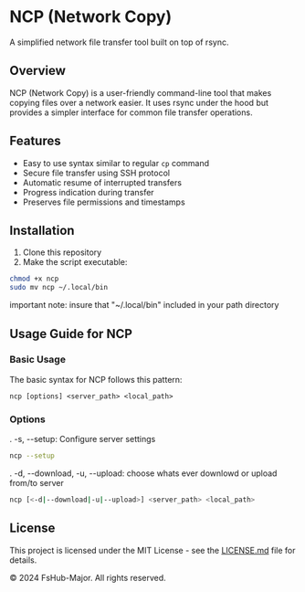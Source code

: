 # NCP (Network Copy)

A simplified network file transfer tool built on top of rsync.

## Overview

NCP (Network Copy) is a user-friendly command-line tool that makes copying files over a network easier. It uses rsync under the hood but provides a simpler interface for common file transfer operations.

## Features

- Easy to use syntax similar to regular `cp` command
- Secure file transfer using SSH protocol
- Automatic resume of interrupted transfers
- Progress indication during transfer
- Preserves file permissions and timestamps

## Installation

1. Clone this repository
2. Make the script executable:
```sh
chmod +x ncp
sudo mv ncp ~/.local/bin
```
important note: insure that "~/.local/bin" included in your path directory

## Usage Guide for NCP

### Basic Usage
The basic syntax for NCP follows this pattern:
```console
ncp [options] <server_path> <local_path>
```

### Options

. -s, --setup: Configure server settings
```sh
ncp --setup
```
. -d, --download, -u, --upload: choose whats ever downlowd or upload from/to server
```sh
ncp [<-d|--download|-u|--upload>] <server_path> <local_path>
```

## License

This project is licensed under the MIT License - see the [LICENSE.md](LICENSE.md) file for details.

© 2024 FsHub-Major. All rights reserved.


